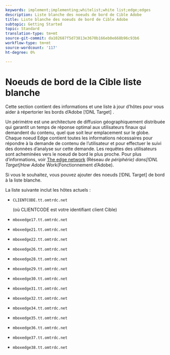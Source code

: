 ```yaml
---
keywords: implement;implementing;whitelist;white list;edge;edges
description: Liste blanche des noeuds de bord de Cible Adobe
title: Liste blanche des noeuds de bord de Cible Adobe
subtopic: Getting Started
topic: Standard
translation-type: tm+mt
source-git-commit: da102687f5d73813e3670b166eb0e668b96c93b6
workflow-type: tm+mt
source-wordcount: '117'
ht-degree: 0%

---
```



# Noeuds de bord de la Cible liste blanche

Cette section contient des informations et une liste à jour d’hôtes pour vous aider à répertorier les bords d’Adobe [!DNL Target] .

Un périmètre est une architecture de diffusion géographiquement distribuée qui garantit un temps de réponse optimal aux utilisateurs finaux qui demandent du contenu, quel que soit leur emplacement sur le globe. Chaque noeud Edge contient toutes les informations nécessaires pour répondre à la demande de contenu de l’utilisateur et pour effectuer le suivi des données d’analyse sur cette demande. Les requêtes des utilisateurs sont acheminées vers le noeud de bord le plus proche. Pour plus d’informations, voir [The edge network](/help/c-intro/how-target-works.md#concept_0AE2ED8E9DE64288A8B30FCBF1040934) (Réseau *de périphérie) dans[!DNL Target]How Adobe* Work(Fonctionnement d’Adobe).

Si vous le souhaitez, vous pouvez ajouter des noeuds [!DNL Target] de bord à la liste blanche.

La liste suivante inclut les hôtes actuels :

* `CLIENTCODE.tt.omtrdc.net`

   (où CLIENTCODE est votre identifiant client Cible)

* `mboxedge17.tt.omtrdc.net`
* `mboxedge21.tt.omtrdc.net`
* `mboxedge22.tt.omtrdc.net`
* `mboxedge26.tt.omtrdc.net`
* `mboxedge28.tt.omtrdc.net`
* `mboxedge29.tt.omtrdc.net`
* `mboxedge30.tt.omtrdc.net`
* `mboxedge31.tt.omtrdc.net`
* `mboxedge32.tt.omtrdc.net`
* `mboxedge34.tt.omtrdc.net`
* `mboxedge35.tt.omtrdc.net`
* `mboxedge36.tt.omtrdc.net`
* `mboxedge37.tt.omtrdc.net`
* `mboxedge38.tt.omtrdc.net`